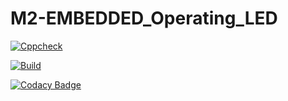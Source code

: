 # M2-EMBEDDED_Operating_LED

[![Cppcheck](https://github.com/santhosh1120/M2-EMBEDDED_Operating_LED/actions/workflows/cppcheck.yml/badge.svg)](https://github.com/santhosh1120/M2-EMBEDDED_Operating_LED/actions/workflows/cppcheck.yml)

[![Build](https://github.com/santhosh1120/M2-EMBEDDED_Operating_LED/actions/workflows/compile.yml/badge.svg)](https://github.com/santhosh1120/M2-EMBEDDED_Operating_LED/actions/workflows/compile.yml)

[![Codacy Badge](https://app.codacy.com/project/badge/Grade/583f278e7f8a47f6a72cadbae3fe09b1)](https://www.codacy.com/gh/santhosh1120/M2-EMBEDDED_Operating_LED/dashboard?utm_source=github.com&amp;utm_medium=referral&amp;utm_content=santhosh1120/M2-EMBEDDED_Operating_LED&amp;utm_campaign=Badge_Grade)
